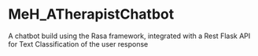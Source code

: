 # MeH_ATherapistChatbot
A chatbot build using the Rasa framework, integrated with a Rest Flask API for Text Classification of the user response 
